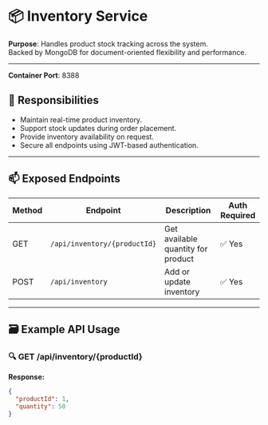 # 📦 Inventory Service

**Purpose**: Handles product stock tracking across the system.  
Backed by MongoDB for document-oriented flexibility and performance.

---
**Container Port**: 8388

## 📌 Responsibilities

- Maintain real-time product inventory.
- Support stock updates during order placement.
- Provide inventory availability on request.
- Secure all endpoints using JWT-based authentication.

---

## 📫 Exposed Endpoints

| Method | Endpoint                        | Description                        | Auth Required |
|--------|----------------------------------|------------------------------------|---------------|
| GET    | `/api/inventory/{productId}`    | Get available quantity for product | ✅ Yes        |
| POST   | `/api/inventory`                | Add or update inventory            | ✅ Yes        |

---

## 🗃️ Example API Usage

### 🔍 GET /api/inventory/{productId}

**Response:**
```json
{
  "productId": 1,
  "quantity": 50
}
